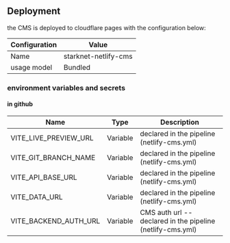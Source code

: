 ## Deployment
the CMS is deployed to cloudflare pages with the configuration below:

| Configuration | Value                |
|---------------|----------------------|
| Name          | starknet-netlify-cms |
| usage model   | Bundled              |

### environment variables and secrets
#### in github
| Name                   | Type       | Description                                                |
|------------------------|------------|------------------------------------------------------------|
| VITE_LIVE_PREVIEW_URL  | Variable   | declared in the pipeline (netlify-cms.yml)                 |
| VITE_GIT_BRANCH_NAME   | Variable   | declared in the pipeline (netlify-cms.yml)                 |
| VITE_API_BASE_URL      | Variable   | declared in the pipeline (netlify-cms.yml)                 |
| VITE_DATA_URL          | Variable   | declared in the pipeline (netlify-cms.yml)                 |
| VITE_BACKEND_AUTH_URL  | Variable   | CMS auth url -- declared in the pipeline (netlify-cms.yml) |
